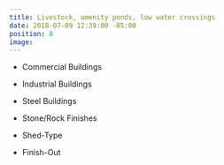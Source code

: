 ```yaml
---
title: Livestock, amenity ponds, low water crossings
date: 2018-07-09 12:39:00 -05:00
position: 8
image: 
---
```


* Commercial Buildings

* Industrial Buildings

* Steel Buildings

* Stone/Rock Finishes

* Shed-Type

* Finish-Out
